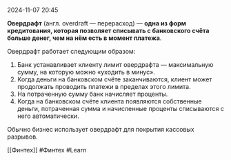  2024-11-07 20:45

**Овердрафт** (англ. overdraft — перерасход) — **одна из форм кредитования, которая позволяет списывать с банковского счёта больше денег, чем на нём есть в момент платежа**.

Овердрафт работает следующим образом:

1. Банк устанавливает клиенту лимит овердрафта — максимальную сумму, на которую можно «уходить в минус».
2. Когда деньги на банковском счёте заканчиваются, клиент может продолжать проводить платежи в пределах этого лимита.
3. На потраченную сумму банк начисляет проценты.
4. Когда на банковском счёте клиента появляются собственные деньги, потраченная сумма и начисленные проценты списываются с него автоматически.

Обычно бизнес использует овердрафт для покрытия кассовых разрывов.

[[Финтех]]
#Финтех 
#Learn